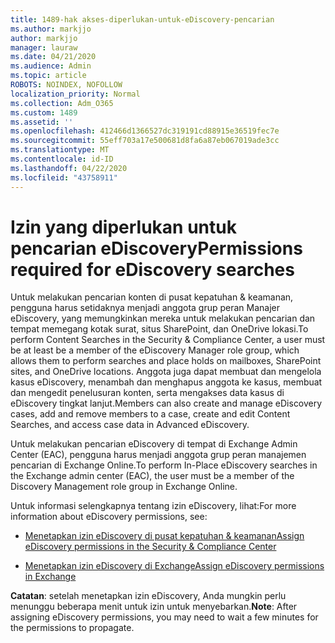 ```yaml
---
title: 1489-hak akses-diperlukan-untuk-eDiscovery-pencarian
ms.author: markjjo
author: markjjo
manager: lauraw
ms.date: 04/21/2020
ms.audience: Admin
ms.topic: article
ROBOTS: NOINDEX, NOFOLLOW
localization_priority: Normal
ms.collection: Adm_O365
ms.custom: 1489
ms.assetid: ''
ms.openlocfilehash: 412466d1366527dc319191cd88915e36519fec7e
ms.sourcegitcommit: 55eff703a17e500681d8fa6a87eb067019ade3cc
ms.translationtype: MT
ms.contentlocale: id-ID
ms.lasthandoff: 04/22/2020
ms.locfileid: "43758911"
---
```

# <a name="permissions-required-for-ediscovery-searches"></a><span data-ttu-id="a5e61-102">Izin yang diperlukan untuk pencarian eDiscovery</span><span class="sxs-lookup"><span data-stu-id="a5e61-102">Permissions required for eDiscovery searches</span></span>

<span data-ttu-id="a5e61-103">Untuk melakukan pencarian konten di pusat kepatuhan & keamanan, pengguna harus setidaknya menjadi anggota grup peran Manajer eDiscovery, yang memungkinkan mereka untuk melakukan pencarian dan tempat memegang kotak surat, situs SharePoint, dan OneDrive lokasi.</span><span class="sxs-lookup"><span data-stu-id="a5e61-103">To perform Content Searches in the Security & Compliance Center, a user must be at least be a member of the eDiscovery Manager role group, which allows them to perform searches and place holds on mailboxes, SharePoint sites, and OneDrive locations.</span></span> <span data-ttu-id="a5e61-104">Anggota juga dapat membuat dan mengelola kasus eDiscovery, menambah dan menghapus anggota ke kasus, membuat dan mengedit penelusuran konten, serta mengakses data kasus di eDiscovery tingkat lanjut.</span><span class="sxs-lookup"><span data-stu-id="a5e61-104">Members can also create and manage eDiscovery cases, add and remove members to a case, create and edit Content Searches, and access case data in Advanced eDiscovery.</span></span>

<span data-ttu-id="a5e61-105">Untuk melakukan pencarian eDiscovery di tempat di Exchange Admin Center (EAC), pengguna harus menjadi anggota grup peran manajemen pencarian di Exchange Online.</span><span class="sxs-lookup"><span data-stu-id="a5e61-105">To perform In-Place eDiscovery searches in the Exchange admin center (EAC), the user must be a member of the Discovery Management role group in Exchange Online.</span></span>

<span data-ttu-id="a5e61-106">Untuk informasi selengkapnya tentang izin eDiscovery, lihat:</span><span class="sxs-lookup"><span data-stu-id="a5e61-106">For more information about eDiscovery permissions, see:</span></span> 

- [<span data-ttu-id="a5e61-107">Menetapkan izin eDiscovery di pusat kepatuhan & keamanan</span><span class="sxs-lookup"><span data-stu-id="a5e61-107">Assign eDiscovery permissions in the Security & Compliance Center</span></span>](https://docs.microsoft.com/office365/securitycompliance/assign-ediscovery-permissions)

- [<span data-ttu-id="a5e61-108">Menetapkan izin eDiscovery di Exchange</span><span class="sxs-lookup"><span data-stu-id="a5e61-108">Assign eDiscovery permissions in Exchange</span></span>](https://docs.microsoft.com/exchange/security-and-compliance/in-place-ediscovery/assign-ediscovery-permissions)

<span data-ttu-id="a5e61-109">**Catatan**: setelah menetapkan izin eDiscovery, Anda mungkin perlu menunggu beberapa menit untuk izin untuk menyebarkan.</span><span class="sxs-lookup"><span data-stu-id="a5e61-109">**Note**: After assigning eDiscovery permissions, you may need to wait a few minutes for the permissions to propagate.</span></span>
